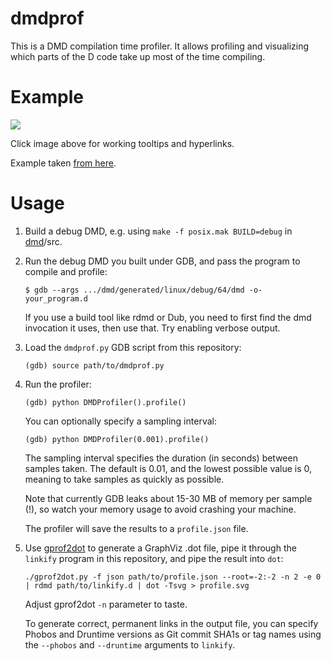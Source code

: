 dmdprof
=======

This is a DMD compilation time profiler.
It allows profiling and visualizing which parts of the D code take up most of the time compiling.

Example
=======

![](https://dump.thecybershadow.net/5d3aa8aecb791fb421d97de09685c7e4/profile.svg)

Click image above for working tooltips and hyperlinks.

Example taken [from here](https://github.com/dlang/phobos/pull/5916#issuecomment-362896993).

Usage
=====

1. Build a debug DMD, e.g. using `make -f posix.mak BUILD=debug` in [dmd](https://github.com/dlang/dmd)/src.

2. Run the debug DMD you built under GDB, and pass the program to compile and profile:

       $ gdb --args .../dmd/generated/linux/debug/64/dmd -o- your_program.d

   If you use a build tool like rdmd or Dub, you need to first find the dmd invocation it uses, then use that. Try enabling verbose output.

3. Load the `dmdprof.py` GDB script from this repository:

       (gdb) source path/to/dmdprof.py

4. Run the profiler:

       (gdb) python DMDProfiler().profile()

   You can optionally specify a sampling interval:

       (gdb) python DMDProfiler(0.001).profile()

   The sampling interval specifies the duration (in seconds) between samples taken. The default is 0.01, and the lowest possible value is 0, meaning to take samples as quickly as possible.

   Note that currently GDB leaks about 15-30 MB of memory per sample (!), so watch your memory usage to avoid crashing your machine.

   The profiler will save the results to a `profile.json` file.

5. Use [gprof2dot](https://github.com/jrfonseca/gprof2dot/) to generate a GraphViz .dot file, pipe it through the `linkify` program in this repository, and pipe the result into `dot`:

       ./gprof2dot.py -f json path/to/profile.json --root=-2:-2 -n 2 -e 0 | rdmd path/to/linkify.d | dot -Tsvg > profile.svg

   Adjust gprof2dot `-n` parameter to taste.

   To generate correct, permanent links in the output file, you can specify Phobos and Druntime versions as Git commit SHA1s or tag names using the `--phobos` and `--druntime` arguments to `linkify`.
